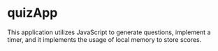 # quizApp
This application utilizes JavaScript to generate questions, implement a timer, and it implements the usage of local memory to store scores.
